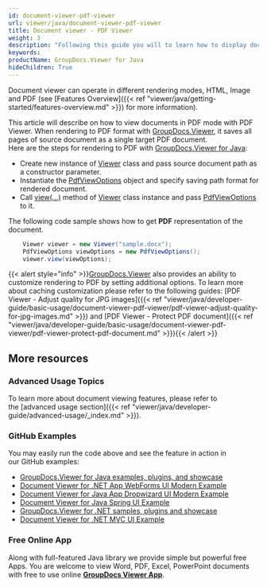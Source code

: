 ```yaml
---
id: document-viewer-pdf-viewer
url: viewer/java/document-viewer-pdf-viewer
title: Document viewer - PDF Viewer
weight: 3
description: "Following this guide you will to learn how to display documents of more than 100 types in PDF format with PDF Viewer by GroupDocs."
keywords: 
productName: GroupDocs.Viewer for Java
hideChildren: True
---  
```

Document viewer can operate in different rendering modes, HTML, Image and PDF (see [Features Overview]({{< ref "viewer/java/getting-started/features-overview.md" >}}) for more information).

This article will describe on how to view documents in PDF mode with PDF Viewer. When rendering to PDF format with [GroupDocs.Viewer](https://products.groupdocs.com/viewer), it saves all pages of source document as a single target PDF document.  
Here are the steps for rendering to PDF with [GroupDocs.Viewer for Java](https://products.groupdocs.com/viewer/java):
*   Create new instance of [Viewer](https://apireference.groupdocs.com/viewer/java/com.groupdocs.viewer/Viewer) class and pass source document path as a constructor parameter.    
*   Instantiate the [PdfViewOptions](https://apireference.groupdocs.com/viewer/java/com.groupdocs.viewer.options/PdfViewOptions) object and specify saving path format for rendered document.    
*   Call [view(...)](https://apireference.groupdocs.com/viewer/java/com.groupdocs.viewer/Viewer#view(com.groupdocs.viewer.options.ViewOptions)) method of [Viewer](https://apireference.groupdocs.com/viewer/java/com.groupdocs.viewer/Viewer) class instance and pass [PdfViewOptions](https://apireference.groupdocs.com/viewer/java/com.groupdocs.viewer.options/PdfViewOptions) to it.    

The following code sample shows how to get **PDF** representation of the document.

```java
    Viewer viewer = new Viewer("sample.docx");
    PdfViewOptions viewOptions = new PdfViewOptions();
    viewer.view(viewOptions);
```

{{< alert style="info" >}}[GroupDocs.Viewer](https://products.groupdocs.com/viewer) also provides an ability to customize rendering to PDF by setting additional options. To learn more about caching customization please refer to the following guides: [PDF Viewer - Adjust quality for JPG images]({{< ref "viewer/java/developer-guide/basic-usage/document-viewer-pdf-viewer/pdf-viewer-adjust-quality-for-jpg-images.md" >}}) and [PDF Viewer - Protect PDF document]({{< ref "viewer/java/developer-guide/basic-usage/document-viewer-pdf-viewer/pdf-viewer-protect-pdf-document.md" >}}){{< /alert >}}

## More resources
### Advanced Usage Topics
To learn more about document viewing features, please refer to the [advanced usage section]({{< ref "viewer/java/developer-guide/advanced-usage/_index.md" >}}).

### GitHub Examples
You may easily run the code above and see the feature in action in our GitHub examples:
*   [GroupDocs.Viewer for Java examples, plugins, and showcase](https://github.com/groupdocs-viewer/GroupDocs.Viewer-for-Java)
*   [Document Viewer for .NET App WebForms UI Modern Example](https://github.com/groupdocs-viewer/GroupDocs.Viewer-for-Java-WebForms)    
*   [Document Viewer for Java App Dropwizard UI Modern Example](https://github.com/groupdocs-viewer/GroupDocs.Viewer-for-Java-Dropwizard)    
*   [Document Viewer for Java Spring UI Example](https://github.com/groupdocs-viewer/GroupDocs.Viewer-for-Java-Spring)
*   [GroupDocs.Viewer for .NET samples, plugins and showcase](https://github.com/groupdocs-viewer/GroupDocs.Viewer-for-.NET)
*   [Document Viewer for .NET MVC UI Example](https://github.com/groupdocs-viewer/GroupDocs.Viewer-for-Java-MVC)     

### Free Online App
Along with full-featured Java library we provide simple but powerful free Apps.
You are welcome to view Word, PDF, Excel, PowerPoint documents with free to use online **[GroupDocs Viewer App](https://products.groupdocs.app/viewer)**.